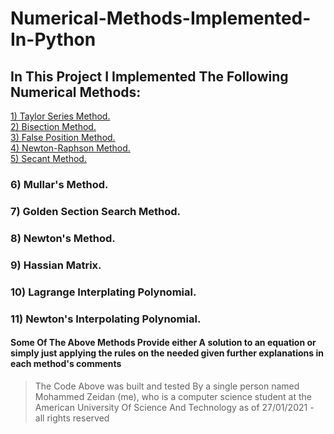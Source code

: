 # Numerical-Methods-Implemented-In-Python
## In This Project I Implemented The Following Numerical Methods:
<a href="https://github.com/Mezo0099/Numerical-Methods/blob/main/1-Taylor-Series.py" rel="noreferrer noopener" target=”_blank” >1) Taylor Series Method. </a></br>
<a href="https://github.com/Mezo0099/Numerical-Methods/blob/main/2-Bisection-Method.py" rel="noreferrer noopener" target=”_blank” > 2) Bisection Method. </a></br>
<a href="https://github.com/Mezo0099/Numerical-Methods/blob/main/3-False-Position-Method.py" rel="noreferrer noopener" target=”_blank” > 3) False Position Method. </a></br>
<a href="https://github.com/Mezo0099/Numerical-Methods/blob/main/4-Newton-Raphson-Method.py" rel="noreferrer noopener" target=”_blank” > 4) Newton-Raphson Method. </a></br>
<a href="https://github.com/Mezo0099/Numerical-Methods/blob/main/5-Secant-Method.py" rel="noreferrer noopener" target=”_blank” > 5) Secant Method. </a></br>
### 6) Mullar's Method.
### 7) Golden Section Search Method.
### 8) Newton's Method.
### 9) Hassian Matrix.
### 10) Lagrange Interplating Polynomial.
### 11) Newton's Interpolating Polynomial.

#### Some Of The Above Methods Provide either A solution to an equation or simply just applying the rules on the needed given further explanations in each method's comments 
<blockquote>
  <p>The Code Above was built and tested By a single person named Mohammed Zeidan (me), who is a computer science student at the American University Of Science And Technology as of 27/01/2021 - all rights reserved</p>
</blockquote>


